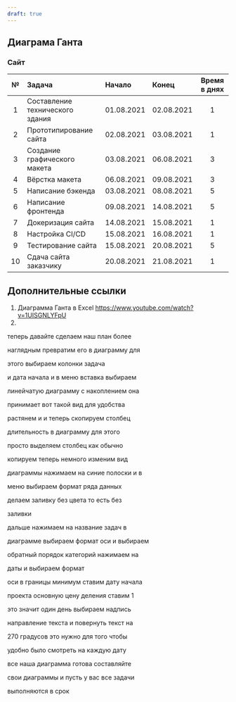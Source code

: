 ```yaml
---
draft: true
---
```


## Диаграма Ганта 

### Сайт

|№| Задача|	Начало|	Конец|	Время в днях|
|:----:|:----|:----|:----|:----:|
|1|	Составление технического здания|	01.08.2021|	02.08.2021|	1|
|2|	Прототипирование сайта|	02.08.2021|	03.08.2021|	1|
|3|	Создание графического макета|	03.08.2021|	06.08.2021|	3|
|4|	Вёрстка макета|	06.08.2021|	09.08.2021|	3|
|5|	Написание бэкенда|	03.08.2021|	08.08.2021|	5|
|6|	Написание фронтенда|	09.08.2021|	14.08.2021|	5|
|7|	Докеризация сайта|	14.08.2021|	15.08.2021|	1|
|8|	Настройка CI/CD|	15.08.2021|	16.08.2021|	1|
|9|	Тестирование сайта|	15.08.2021	|20.08.2021|	5|
|10|	Сдача сайта заказчику|	20.08.2021	|21.08.2021|	1|

## Дополнительные ссылки

1. Диаграмма Ганта в Excel https://www.youtube.com/watch?v=1UISGNLYFpU
2. 

теперь давайте сделаем наш план более

наглядным превратим его в диаграмму для

этого выбираем колонки задача

и дата начала и в меню вставка выбираем

линейчатую диаграмму с накоплением она

принимает вот такой вид для удобства

растянем и и теперь скопируем столбец

длительность в диаграмму для этого

просто выделяем столбец как обычно

копируем теперь немного изменим вид

диаграммы нажимаем на синие полоски и в

меню выбираем формат ряда данных

делаем заливку без цвета то есть без

заливки

дальше нажимаем на название задач в

диаграмме выбираем формат оси и выбираем

обратный порядок категорий нажимаем на

даты и выбираем формат

оси в границы минимум ставим дату начала

проекта основную цену деления ставим 1

это значит один день выбираем надпись

направление текста и повернуть текст на

270 градусов это нужно для того чтобы

удобно было смотреть на каждую дату

все наша диаграмма готова составляйте

свои диаграммы и пусть у вас все задачи

выполняются в срок

